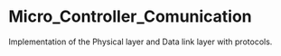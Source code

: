 # Micro_Controller_Comunication
Implementation of the Physical layer and  Data link layer with protocols.
